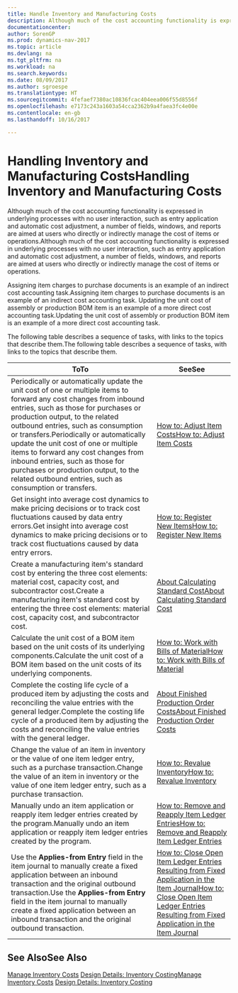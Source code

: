 ```yaml
---
title: Handle Inventory and Manufacturing Costs
description: Although much of the cost accounting functionality is expressed in underlying processes with no user interaction, such as entry application and automatic cost adjustment, a number of fields, windows, and reports are aimed at users who directly or indirectly manage the cost of items or operations.
documentationcenter: 
author: SorenGP
ms.prod: dynamics-nav-2017
ms.topic: article
ms.devlang: na
ms.tgt_pltfrm: na
ms.workload: na
ms.search.keywords: 
ms.date: 08/09/2017
ms.author: sgroespe
ms.translationtype: HT
ms.sourcegitcommit: 4fefaef7380ac10836fcac404eea006f55d8556f
ms.openlocfilehash: e7173c243a1603a54cca2362b9a4faea3fc4e00e
ms.contentlocale: en-gb
ms.lasthandoff: 10/16/2017

---
```

# <a name="handling-inventory-and-manufacturing-costs"></a><span data-ttu-id="528f6-103">Handling Inventory and Manufacturing Costs</span><span class="sxs-lookup"><span data-stu-id="528f6-103">Handling Inventory and Manufacturing Costs</span></span>
<span data-ttu-id="528f6-104">Although much of the cost accounting functionality is expressed in underlying processes with no user interaction, such as entry application and automatic cost adjustment, a number of fields, windows, and reports are aimed at users who directly or indirectly manage the cost of items or operations.</span><span class="sxs-lookup"><span data-stu-id="528f6-104">Although much of the cost accounting functionality is expressed in underlying processes with no user interaction, such as entry application and automatic cost adjustment, a number of fields, windows, and reports are aimed at users who directly or indirectly manage the cost of items or operations.</span></span>  

 <span data-ttu-id="528f6-105">Assigning item charges to purchase documents is an example of an indirect cost accounting task.</span><span class="sxs-lookup"><span data-stu-id="528f6-105">Assigning item charges to purchase documents is an example of an indirect cost accounting task.</span></span> <span data-ttu-id="528f6-106">Updating the unit cost of assembly or production BOM item is an example of a more direct cost accounting task.</span><span class="sxs-lookup"><span data-stu-id="528f6-106">Updating the unit cost of assembly or production BOM item is an example of a more direct cost accounting task.</span></span>  

 <span data-ttu-id="528f6-107">The following table describes a sequence of tasks, with links to the topics that describe them.</span><span class="sxs-lookup"><span data-stu-id="528f6-107">The following table describes a sequence of tasks, with links to the topics that describe them.</span></span>   

|<span data-ttu-id="528f6-108">**To**</span><span class="sxs-lookup"><span data-stu-id="528f6-108">**To**</span></span>|<span data-ttu-id="528f6-109">**See**</span><span class="sxs-lookup"><span data-stu-id="528f6-109">**See**</span></span>|  
|------------|-------------|  
|<span data-ttu-id="528f6-110">Periodically or automatically update the unit cost of one or multiple items to forward any cost changes from inbound entries, such as those for purchases or production output, to the related outbound entries, such as consumption or transfers.</span><span class="sxs-lookup"><span data-stu-id="528f6-110">Periodically or automatically update the unit cost of one or multiple items to forward any cost changes from inbound entries, such as those for purchases or production output, to the related outbound entries, such as consumption or transfers.</span></span>|[<span data-ttu-id="528f6-111">How to: Adjust Item Costs</span><span class="sxs-lookup"><span data-stu-id="528f6-111">How to: Adjust Item Costs</span></span>](inventory-how-adjust-item-costs.md)|  
|<span data-ttu-id="528f6-112">Get insight into average cost dynamics to make pricing decisions or to track cost fluctuations caused by data entry errors.</span><span class="sxs-lookup"><span data-stu-id="528f6-112">Get insight into average cost dynamics to make pricing decisions or to track cost fluctuations caused by data entry errors.</span></span>|[<span data-ttu-id="528f6-113">How to: Register New Items</span><span class="sxs-lookup"><span data-stu-id="528f6-113">How to: Register New Items</span></span>](inventory-how-register-new-items.md)|  
|<span data-ttu-id="528f6-114">Create a manufacturing item's standard cost by entering the three cost elements: material cost, capacity cost, and subcontractor cost.</span><span class="sxs-lookup"><span data-stu-id="528f6-114">Create a manufacturing item's standard cost by entering the three cost elements: material cost, capacity cost, and subcontractor cost.</span></span>|[<span data-ttu-id="528f6-115">About Calculating Standard Cost</span><span class="sxs-lookup"><span data-stu-id="528f6-115">About Calculating Standard Cost</span></span>](finance-about-calculating-standard-cost.md)|  
|<span data-ttu-id="528f6-116">Calculate the unit cost of a BOM item based on the unit costs of its underlying components.</span><span class="sxs-lookup"><span data-stu-id="528f6-116">Calculate the unit cost of a BOM item based on the unit costs of its underlying components.</span></span>|[<span data-ttu-id="528f6-117">How to: Work with Bills of Material</span><span class="sxs-lookup"><span data-stu-id="528f6-117">How to: Work with Bills of Material</span></span>](inventory-how-work-BOMs.md)|  
|<span data-ttu-id="528f6-118">Complete the costing life cycle of a produced item by adjusting the costs and reconciling the value entries with the general ledger.</span><span class="sxs-lookup"><span data-stu-id="528f6-118">Complete the costing life cycle of a produced item by adjusting the costs and reconciling the value entries with the general ledger.</span></span>|[<span data-ttu-id="528f6-119">About Finished Production Order Costs</span><span class="sxs-lookup"><span data-stu-id="528f6-119">About Finished Production Order Costs</span></span>](finance-about-finished-production-order-costs.md)|  
|<span data-ttu-id="528f6-120">Change the value of an item in inventory or the value of one item ledger entry, such as a purchase transaction.</span><span class="sxs-lookup"><span data-stu-id="528f6-120">Change the value of an item in inventory or the value of one item ledger entry, such as a purchase transaction.</span></span>|[<span data-ttu-id="528f6-121">How to: Revalue Inventory</span><span class="sxs-lookup"><span data-stu-id="528f6-121">How to: Revalue Inventory</span></span>](inventory-how-revalue-inventory.md)|
|<span data-ttu-id="528f6-122">Manually undo an item application or reapply item ledger entries created by the program.</span><span class="sxs-lookup"><span data-stu-id="528f6-122">Manually undo an item application or reapply item ledger entries created by the program.</span></span>|[<span data-ttu-id="528f6-123">How to: Remove and Reapply Item Ledger Entries</span><span class="sxs-lookup"><span data-stu-id="528f6-123">How to: Remove and Reapply Item Ledger Entries</span></span>](finance-how-to-remove-and-reapply-item-entries.md)|  
|<span data-ttu-id="528f6-124">Use the **Applies-from Entry** field in the item journal to manually create a fixed application between an inbound transaction and the original outbound transaction.</span><span class="sxs-lookup"><span data-stu-id="528f6-124">Use the **Applies-from Entry** field in the item journal to manually create a fixed application between an inbound transaction and the original outbound transaction.</span></span>|[<span data-ttu-id="528f6-125">How to: Close Open Item Ledger Entries Resulting from Fixed Application in the Item Journal</span><span class="sxs-lookup"><span data-stu-id="528f6-125">How to: Close Open Item Ledger Entries Resulting from Fixed Application in the Item Journal</span></span>](finance-how-to-close-open-item-ledger-entries-resulting-from-fixed-application-in-the-item-journal.md)|  

## <a name="see-also"></a><span data-ttu-id="528f6-126">See Also</span><span class="sxs-lookup"><span data-stu-id="528f6-126">See Also</span></span>  
<span data-ttu-id="528f6-127">[Manage Inventory Costs](finance-manage-inventory-costs.md)
[Design Details: Inventory Costing](design-details-inventory-costing.md)</span><span class="sxs-lookup"><span data-stu-id="528f6-127">[Manage Inventory Costs](finance-manage-inventory-costs.md)
[Design Details: Inventory Costing](design-details-inventory-costing.md)</span></span>

